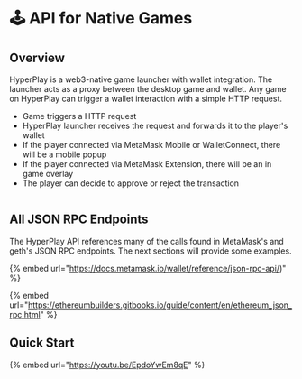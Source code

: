 # 🕹 API for Native Games

## Overview

HyperPlay is a web3-native game launcher with wallet integration. The launcher acts as a proxy between the desktop game and wallet. Any game on HyperPlay can trigger a wallet interaction with a simple HTTP request.

* Game triggers a HTTP request
* HyperPlay launcher receives the request and forwards it to the player's wallet
* If the player connected via MetaMask Mobile or WalletConnect, there will be a mobile popup
* If the player connected via MetaMask Extension, there will be an in game overlay
* The player can decide to approve or reject the transaction

<figure><img src="../../.gitbook/assets/overlay.png" alt=""><figcaption></figcaption></figure>

## All JSON RPC Endpoints

The HyperPlay API references many of the calls found in MetaMask's and geth's JSON RPC endpoints. The next sections will provide some examples.

{% embed url="https://docs.metamask.io/wallet/reference/json-rpc-api/)" %}

{% embed url="https://ethereumbuilders.gitbooks.io/guide/content/en/ethereum_json_rpc.html" %}

## Quick Start

{% embed url="https://youtu.be/EpdoYwEm8qE" %}
